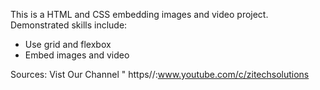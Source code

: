 This is a HTML and CSS embedding images and video project. Demonstrated skills include:

- Use grid and flexbox
- Embed images and video

Sources:
Vist Our Channel " https//:www.youtube.com/c/zitechsolutions

